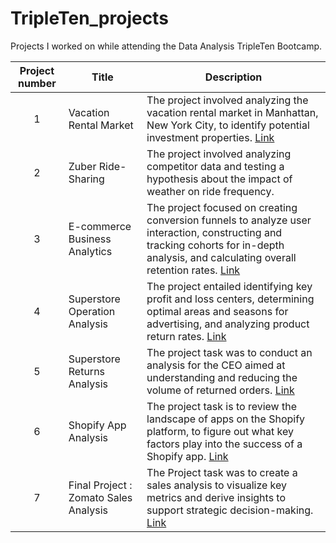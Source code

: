 # TripleTen_projects
Projects I worked on while attending the Data Analysis TripleTen Bootcamp.


| Project number | Title | Description |
| :-----------: | ----------- |----------- |
| 1 | Vacation Rental Market | The project involved analyzing the vacation rental market in Manhattan, New York City, to identify potential investment properties. [Link](https://docs.google.com/spreadsheets/d/1tHMoMQHKjWYuHChalwd1lccjgMqnNmyc3F-gvdDnjdE/edit?usp=sharing) |
| 2 | Zuber Ride-Sharing | The project involved analyzing competitor data and testing a hypothesis about the impact of weather on ride frequency. |
| 3 | E-commerce Business Analytics | The project focused on creating conversion funnels to analyze user interaction, constructing and tracking cohorts for in-depth analysis, and calculating overall retention rates. [Link](https://docs.google.com/spreadsheets/d/1crFL-dfGQ55KpZhbsUzCpe0hkIYHV55RXiZTF6MlrXM/edit?usp=drive_link) |
| 4 | Superstore Operation Analysis | The project entailed identifying key profit and loss centers, determining optimal areas and seasons for advertising, and analyzing product return rates. [Link](https://public.tableau.com/views/TableauprojectSprint4/ProfitCentersLoss-makers?:language=en-US&:sid=&:display_count=n&:origin=viz_share_link) |
| 5 | Superstore Returns Analysis | The project task was to conduct an analysis for the CEO aimed at understanding and reducing the volume of returned orders. [Link](https://public.tableau.com/views/StorytellingwithDataProject_17165155078240/CorrelationSalesvsReturns?:language=en-US&:sid=&:display_count=n&:origin=viz_share_link) |
| 6 | Shopify App Analysis | The project task is to review the landscape of apps on the Shopify platform, to figure out what key factors play into the success of a Shopify app. [Link](https://drive.google.com/file/d/1XNCzSp8pb2OmFFRCvwRa2m_EGLrE2-01/view?usp=drive_link) |
| 7 | Final Project : Zomato Sales Analysis | The Project task was to create a sales analysis to visualize key metrics and derive insights to support strategic decision-making. [Link](https://drive.google.com/file/d/1LflPPXSAsZ8yhSm7i7yYxmPB0skTPRWW/view?usp=drive_link) |
